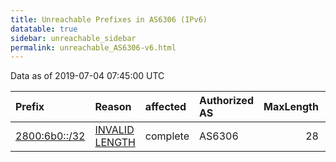```yaml
---
title: Unreachable Prefixes in AS6306 (IPv6)
datatable: true
sidebar: unreachable_sidebar
permalink: unreachable_AS6306-v6.html
---
```


Data as of 2019-07-04 07:45:00 UTC


<div class="datatable-begin"></div>

| Prefix                                               | Reason                                                                                                 | affected   | Authorized AS   |   MaxLength | Anchor                                         |   unreachable /48s |
|:-----------------------------------------------------|:-------------------------------------------------------------------------------------------------------|:-----------|:----------------|------------:|:-----------------------------------------------|-------------------:|
| [2800:6b0::/32](https://stat.ripe.net/2800:6b0::/32) | [INVALID LENGTH](https://rpki-validator.ripe.net/announcement-preview?asn=AS6306&prefix=2800:6b0::/32) | complete   | AS6306          |          28 | [LACNIC](unreachable_LACNIC_RPKI_Root-v6.html) |              65536 |

<div class="datatable-end"></div>